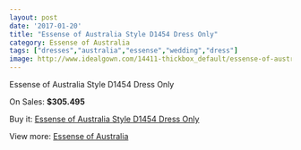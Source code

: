 ```yaml
---
layout: post
date: '2017-01-20'
title: "Essense of Australia Style D1454 Dress Only"
category: Essense of Australia
tags: ["dresses","australia","essense","wedding","dress"]
image: http://www.idealgown.com/14411-thickbox_default/essense-of-australia-style-d1454-dress-only.jpg
---
```

Essense of Australia Style D1454 Dress Only

On Sales: **$305.495**
<a href="https://www.idealgown.com/en/essense-of-australia/5784-essense-of-australia-style-d1454-dress-only.html"><amp-img layout="responsive" width="600" height="600" src="//www.idealgown.com/14411-thickbox_default/essense-of-australia-style-d1454-dress-only.jpg" alt="Essense of Australia Style D1454 Dress Only 0" /></a>
<a href="https://www.idealgown.com/en/essense-of-australia/5784-essense-of-australia-style-d1454-dress-only.html"><amp-img layout="responsive" width="600" height="600" src="//www.idealgown.com/14413-thickbox_default/essense-of-australia-style-d1454-dress-only.jpg" alt="Essense of Australia Style D1454 Dress Only 1" /></a>
<a href="https://www.idealgown.com/en/essense-of-australia/5784-essense-of-australia-style-d1454-dress-only.html"><amp-img layout="responsive" width="600" height="600" src="//www.idealgown.com/14412-thickbox_default/essense-of-australia-style-d1454-dress-only.jpg" alt="Essense of Australia Style D1454 Dress Only 2" /></a>

Buy it: [Essense of Australia Style D1454 Dress Only](https://www.idealgown.com/en/essense-of-australia/5784-essense-of-australia-style-d1454-dress-only.html "Essense of Australia Style D1454 Dress Only")

View more: [Essense of Australia](https://www.idealgown.com/en/86-essense-of-australia "Essense of Australia")
